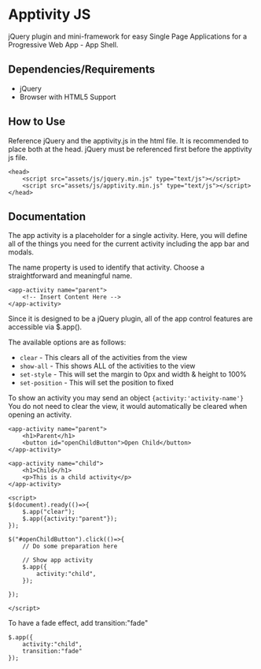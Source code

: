 # Apptivity JS
jQuery plugin and mini-framework for easy Single Page Applications for a Progressive Web App -  App Shell.

## Dependencies/Requirements
- jQuery
- Browser with HTML5 Support

## How to Use
Reference jQuery and the apptivity.js in the html file. It is recommended to place both at the head. jQuery must be referenced first before the apptivity js file.

```
<head>
    <script src="assets/js/jquery.min.js" type="text/js"></script>
    <script src="assets/js/apptivity.min.js" type="text/js"></script>
</head>
```

## Documentation

The app activity is a placeholder for a single activity. Here, you will define all of the things you need for the current activity including the app bar and modals.

The name property is used to identify that activity. Choose a straightforward and meaningful name.

```
<app-activity name="parent">
    <!-- Insert Content Here -->
</app-activity>
```

Since it is designed to be a jQuery plugin, all of the app control features are accessible via $.app().

The available options are as follows:
- `clear` - This clears all of the activities from the view
- `show-all` - This shows ALL of the activities to the view
- `set-style` - This will set the margin to 0px and width & height to 100%
- `set-position` - This will set the position to fixed

To show an activity you may send an object `{activity:'activity-name'}` You do not need to clear the view, it would automatically be cleared when opening an activity.

```
<app-activity name="parent">
    <h1>Parent</h1>
    <button id="openChildButton">Open Child</button>
</app-activity>

<app-activity name="child">
    <h1>Child</h1>
    <p>This is a child activity</p>
</app-activity>

<script>
$(document).ready(()=>{
    $.app("clear");
    $.app({activity:"parent"});
});

$("#openChildButton").click(()=>{
    // Do some preparation here

    // Show app activity
    $.app({
        activity:"child",
    });

});

</script>
```

To have a fade effect, add transition:"fade"

```
$.app({
    activity:"child",
    transition:"fade"
});
```